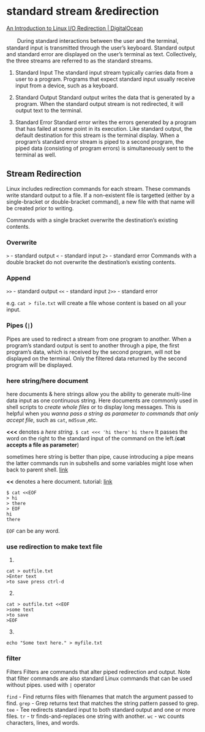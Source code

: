 standard stream &redirection
========================
[An Introduction to Linux I/O Redirection | DigitalOcean](https://www.digitalocean.com/community/tutorials/an-introduction-to-linux-i-o-redirection)

　　During standard interactions between the user and the terminal, standard input is transmitted through the user’s keyboard. Standard output and standard error are displayed on the user’s terminal as text. Collectively, the three streams are referred to as the standard streams.
1. Standard Input
    The standard input stream typically carries data from a user to a program. Programs that expect standard input usually receive input from a device, such as a keyboard. 

2. Standard Output
Standard output writes the data that is generated by a program. When the standard output stream is not redirected, it will output text to the terminal. 

3. Standard Error
Standard error writes the errors generated by a program that has failed at some point in its execution. Like standard output, the default destination for this stream is the terminal display.
When a program’s standard error stream is piped to a second program, the piped data (consisting of program errors) is simultaneously sent to the terminal as well.


Stream Redirection
---
Linux includes redirection commands for each stream. These commands write standard output to a file. If a non-existent file is targetted (either by a single-bracket or double-bracket command), a new file with that name will be created prior to writing.

Commands with a single bracket overwrite the destination’s existing contents.

### Overwrite
`>` - standard output
`<` - standard input
`2>` - standard error
Commands with a double bracket do not overwrite the destination’s existing contents.

### Append
`>>` - standard output
`<<` - standard input
`2>>` - standard error

e.g.
`cat > file.txt`  will create a file whose content is based on all your input.

### Pipes (`|`)
Pipes are used to redirect a stream from one program to another. When a program’s standard output is sent to another through a pipe, the first program’s data, which is received by the second program, will not be displayed on the terminal. Only the filtered data returned by the second program will be displayed.

### here string/here document
here documents & here strings allow you the ability to generate multi-line data input as one continuous string. 
Here documents are commonly used in shell scripts to *create whole files* or to display long messages. This is helpful when you *wanna pass a string as parameter to commands that only accept file*, such as `cat`, `md5sum` ,etc.

**<<<** denotes a *here string*.
`$ cat <<< 'hi there'`
`hi there`
It passes the word on the right to the standard input of the command on the left.(**cat accepts a file as parameter**)

sometimes here string is better than pipe, cause introducing a pipe means the latter commands run in subshells and some variables might lose when back to parent shell. [link](https://unix.stackexchange.com/questions/80362/what-does-mean)

**<<** denotes a here document. tutorial: [link](https://bash.cyberciti.biz/guide/Here_documents)
```
$ cat <<EOF
> hi
> there
> EOF
hi
there
```
`EOF` can be any word.

### use redirection to make text file
1. 
```
cat > outfile.txt
>Enter text
>to save press ctrl-d
```

2. 
```
cat > outfile.txt <<EOF
>some text
>to save
>EOF
```

3. 
```
echo "Some text here." > myfile.txt
```
### filter
Filters
Filters are commands that alter piped redirection and output. Note that filter commands are also standard Linux commands that can be used without pipes.
used with `|` operator

`find` - Find returns files with filenames that match the argument passed to find.
`grep` - Grep returns text that matches the string pattern passed to grep.
`tee` - Tee redirects standard input to both standard output and one or more files.
`tr` - tr finds-and-replaces one string with another.
`wc` - wc counts characters, lines, and words.




